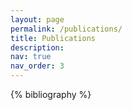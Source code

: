 ```yaml
---
layout: page
permalink: /publications/
title: Publications
description:  
nav: true
nav_order: 3
---
```


<!-- _pages/publications.md -->

<div class="publications">

{% bibliography %}

</div>
